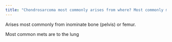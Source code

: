 ```yaml
---
title: "Chondrosarcoma most commonly arises from where? Most commonly mets to where?"
---
```

Arises most commonly from inominate bone (pelvis) or femur.

Most common mets are to the lung

